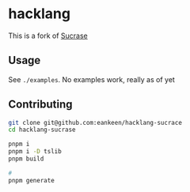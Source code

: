 # hacklang

This is a fork of [Sucrase](https://github.com/alangpierce/sucrase)

## Usage

See `./examples`. No examples work, really as of yet

## Contributing

```sh
git clone git@github.com:eankeen/hacklang-sucrace
cd hacklang-sucrase

pnpm i
pnpm i -D tslib
pnpm build

#
pnpm generate
```
